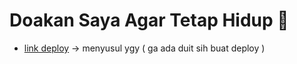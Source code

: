 # Doakan Saya Agar Tetap Hidup 🙂

- [link deploy](https://github.com/fahrulrz/SiMaPro_SOB) -> menyusul ygy ( ga ada duit sih buat deploy )
